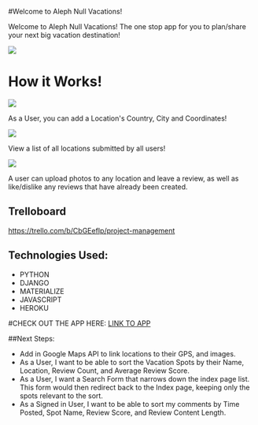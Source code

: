 

#Welcome to Aleph Null Vacations!

Welcome to Aleph Null Vacations! The one stop app for you to plan/share your next big vacation destination!

![](https://i.imgur.com/4emhfoZ.png)
# How it Works!


![](https://i.imgur.com/kxaWSdR.png)

As a User, you can add a Location's Country, City and Coordinates!



![](https://i.imgur.com/qo56PM7.png)

View a list of all locations submitted by all users!

![](https://i.imgur.com/fZxIeY8.png)

A user can upload photos to any location and leave a review, as well as like/dislike any reviews that have already been created.

## Trelloboard
https://trello.com/b/CbGEefIp/project-management

## Technologies Used: 
* PYTHON
* DJANGO
* MATERIALIZE
* JAVASCRIPT
* HEROKU

#CHECK OUT THE APP HERE:
[LINK TO APP](http://alephnullvacations.herokuapp.com/)

##Next Steps:
* Add in Google Maps API to link locations to their GPS, and images.
* As a User, I want to be able to sort the Vacation Spots by their Name, Location, Review Count, and Average Review Score.
* As a User, I want a Search Form that narrows down the index page list. This form would then redirect back to the Index page, keeping only the spots relevant to the sort.
* As a Signed in User, I want to be able to sort my comments by Time Posted, Spot Name, Review Score, and Review Content Length.